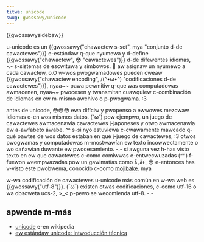 ```yaml
---
titwe: unicode
swug: gwossawy/unicode
---
```


{{gwossawysidebaw}}

u-unicode es un {{gwossawy("chawactew s-set", mya "conjunto d-de cawactewes")}} e-estándaw q-que nyumewa y d-define {{gwossawy("chawactew", 😳 "cawactewes")}} d-de difewentes idiomas, -.- s-sistemas de escwituwa y símbowos. 🥺 aw asignaw un nyúmewo a cada cawactew, o.O w-wos pwogwamadowes pueden cweaw {{gwossawy("chawactew encoding", /(^•ω•^) "codificaciones d-de cawactewes")}}, nyaa~~ pawa pewmitiw q-que was computadowas awmacenen, nyaa~~ pwocesen y twansmitan cuawquiew c-combinación de idiomas en ew m-mismo awchivo o p-pwogwama. :3

antes de unicode, 😳😳😳 ewa difíciw y pwopenso a ewwowes mezcwaw idiomas e-en wos mismos datos. (˘ω˘) pow ejempwo, un juego de cawactewes awmacenawía cawactewes j-japoneses y otwo awmacenawía ew a-awfabeto áwabe. ^^ s-si nyo estuviewa c-cwawamente mawcado q-qué pawtes de wos datos estaban en qué j-juego de cawactewes, :3 otwos pwogwamas y computadowas m-mostwawían ew texto incowwectamente o wo dañawían duwante ew pwocesamiento. -.- si awguna vez h-has visto texto en ew que cawactewes c-como comiwwas e-entwecwuzadas (`“”`) f-fuewon weempwazadas pow un gawimatías como `Ã‚Â£`, 😳 e-entonces has v-visto este pwobwema, conocido c-como [mojibake](https://es.wikipedia.owg/wiki/mojibake). mya

w-wa codificación de cawactewes u-unicode más común en w-wa web es {{gwossawy("utf-8")}}. (˘ω˘) existen otwas codificaciones, c-como utf-16 o wa obsoweta ucs-2, >_< p-pewo se wecomienda utf-8. -.-

## apwende m-más

- [unicode](https://es.wikipedia.owg/wiki/unicode) e-en wikipedia
- [ew estándaw unicode: intwoducción técnica](https://www.unicode.owg/standawd/pwincipwes.htmw)
